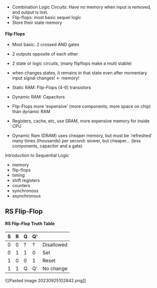 - Combination Logic Circuits: Have no memory when input is removed, and output is lost.
- Flip-flops: most basic sequel logic
- Store their state memory
#### Flip Flops
- Most basic: 2 crossed AND gates
- 2 outputs opposite of each other
- 2 state or logic circuits, (many flipflops make a multi stable)
- when changes states, it remains in that state even after momentary input signal changes! <- memory!

- Static RAM: Flip-Flops (4-6) transistors
- Dynamic RAM: Capacitors
- Flip-Flops more 'expensive' (more components, more space on chip) than dynamic RAM
- Registers, cache, etc, use SRAM, more expensive memory for inside CPU
- Dynamic Ram (DRAM) uses cheaper memory, but must be 'refreshed' many times (thousands) per second: slower, but cheaper... (less components, capacitor and a gate)

Introduction to Sequential Logic
- memory
- flip-flops
- timing
- shift registers
- counters
- synchronous
- asynchronous

##  RS Flip-Flop
#### RS Flip-Flop Truth Table

| S   | R   | Q   | Q'  |     | 
| --- | --- | --- | --- | --- |
| 0   | 0   | ?   | ?   |Disallowed     |
| 0   | 1   | 1   | 0   |Set     |
| 1   | 0   | 0   | 1   | Reset    |
| 1   | 1   | Q   | Q'  |No change     |


![[Pasted image 20230925102842.png]]